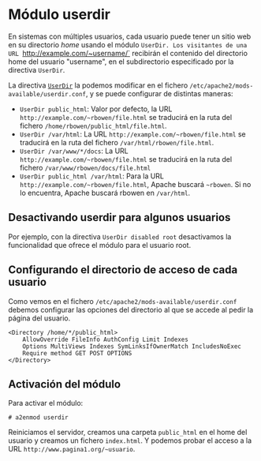 # Módulo userdir

En sistemas con múltiples usuarios, cada usuario puede tener un sitio web en su directorio *home* usando el módulo `UserDir. Los visitantes de una URL `http://example.com/~username/` recibirán el contenido del directorio home del usuario "username", en el subdirectorio especificado por la directiva `UserDir`.

La directiva [`UserDir`](https://httpd.apache.org/docs/2.4/es/mod/mod_userdir.html#userdir) la podemos modificar en el fichero `/etc/apache2/mods-available/userdir.conf`, y se puede configurar de distintas maneras:

* `UserDir public_html`: Valor por defecto, la URL `http://example.com/~rbowen/file.html` se traducirá en la ruta del fichero `/home/rbowen/public_html/file.html`.
* `UserDir /var/html`: La URL `http://example.com/~rbowen/file.html` se traducirá en la ruta del fichero `/var/html/rbowen/file.html`.
* `UserDir /var/www/*/docs`: La URL `http://example.com/~rbowen/file.html` se traducirá en la ruta del fichero `/var/www/rbowen/docs/file.html`
* `UserDir public_html /var/html`: Para la URL `http://example.com/~rbowen/file.html`, Apache buscará `~rbowen`. Si no lo encuentra, Apache buscará rbowen en `/var/html`.

## Desactivando userdir para algunos usuarios

Por ejemplo, con la directiva `UserDir disabled root` desactivamos la funcionalidad que ofrece el módulo para el usuario root.

## Configurando el directorio de acceso de cada usuario

Como vemos en el fichero `/etc/apache2/mods-available/userdir.conf` debemos configurar las opciones del directorio al que se accede al pedir la página del usuario.

	<Directory /home/*/public_html>
        AllowOverride FileInfo AuthConfig Limit Indexes
        Options MultiViews Indexes SymLinksIfOwnerMatch IncludesNoExec
        Require method GET POST OPTIONS
    </Directory>


## Activación del módulo

Para activar el módulo:

	# a2enmod userdir

Reiniciamos el servidor, creamos una carpeta `public_html` en el home del usuario y creamos un fichero `index.html`. Y podemos probar el acceso a la URL `http://www.pagina1.org/~usuario`.
